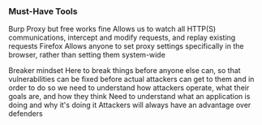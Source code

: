 <h3> Must-Have Tools </h3>
Burp Proxy but free works fine
	Allows us to watch all HTTP(S) communications, intercept and modify requests, and replay existing requests
Firefox
	Allows anyone to set proxy settings specifically in the browser, rather than setting them system-wide

Breaker mindset
	Here to break things before anyone else can, so that vulnerabilities can be fixed before actual attackers can get to them and in order to do so we need to understand how attackers operate, what their goals are, and how they think
	Need to understand what an application is doing and why it's doing it
	Attackers will always have an advantage over defenders
	